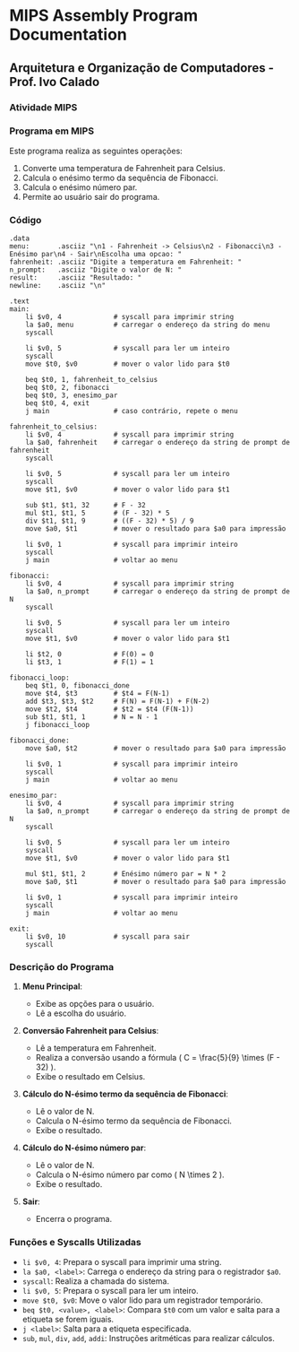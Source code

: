
# MIPS Assembly Program Documentation

## Arquitetura e Organização de Computadores - Prof. Ivo Calado
### Atividade MIPS

### Programa em MIPS

Este programa realiza as seguintes operações:

1. Converte uma temperatura de Fahrenheit para Celsius.
2. Calcula o enésimo termo da sequência de Fibonacci.
3. Calcula o enésimo número par.
4. Permite ao usuário sair do programa.

### Código

```assembly
.data
menu:       .asciiz "\n1 - Fahrenheit -> Celsius\n2 - Fibonacci\n3 - Enésimo par\n4 - Sair\nEscolha uma opcao: "
fahrenheit: .asciiz "Digite a temperatura em Fahrenheit: "
n_prompt:   .asciiz "Digite o valor de N: "
result:     .asciiz "Resultado: "
newline:    .asciiz "\n"

.text
main:
    li $v0, 4             # syscall para imprimir string
    la $a0, menu          # carregar o endereço da string do menu
    syscall

    li $v0, 5             # syscall para ler um inteiro
    syscall
    move $t0, $v0         # mover o valor lido para $t0

    beq $t0, 1, fahrenheit_to_celsius
    beq $t0, 2, fibonacci
    beq $t0, 3, enesimo_par
    beq $t0, 4, exit
    j main                # caso contrário, repete o menu

fahrenheit_to_celsius:
    li $v0, 4             # syscall para imprimir string
    la $a0, fahrenheit    # carregar o endereço da string de prompt de fahrenheit
    syscall

    li $v0, 5             # syscall para ler um inteiro
    syscall
    move $t1, $v0         # mover o valor lido para $t1

    sub $t1, $t1, 32      # F - 32
    mul $t1, $t1, 5       # (F - 32) * 5
    div $t1, $t1, 9       # ((F - 32) * 5) / 9
    move $a0, $t1         # mover o resultado para $a0 para impressão

    li $v0, 1             # syscall para imprimir inteiro
    syscall
    j main                # voltar ao menu

fibonacci:
    li $v0, 4             # syscall para imprimir string
    la $a0, n_prompt      # carregar o endereço da string de prompt de N
    syscall

    li $v0, 5             # syscall para ler um inteiro
    syscall
    move $t1, $v0         # mover o valor lido para $t1

    li $t2, 0             # F(0) = 0
    li $t3, 1             # F(1) = 1

fibonacci_loop:
    beq $t1, 0, fibonacci_done
    move $t4, $t3         # $t4 = F(N-1)
    add $t3, $t3, $t2     # F(N) = F(N-1) + F(N-2)
    move $t2, $t4         # $t2 = $t4 (F(N-1))
    sub $t1, $t1, 1       # N = N - 1
    j fibonacci_loop

fibonacci_done:
    move $a0, $t2         # mover o resultado para $a0 para impressão

    li $v0, 1             # syscall para imprimir inteiro
    syscall
    j main                # voltar ao menu

enesimo_par:
    li $v0, 4             # syscall para imprimir string
    la $a0, n_prompt      # carregar o endereço da string de prompt de N
    syscall

    li $v0, 5             # syscall para ler um inteiro
    syscall
    move $t1, $v0         # mover o valor lido para $t1

    mul $t1, $t1, 2       # Enésimo número par = N * 2
    move $a0, $t1         # mover o resultado para $a0 para impressão

    li $v0, 1             # syscall para imprimir inteiro
    syscall
    j main                # voltar ao menu

exit:
    li $v0, 10            # syscall para sair
    syscall
```

### Descrição do Programa

1. **Menu Principal**:
   - Exibe as opções para o usuário.
   - Lê a escolha do usuário.

2. **Conversão Fahrenheit para Celsius**:
   - Lê a temperatura em Fahrenheit.
   - Realiza a conversão usando a fórmula \( C = \frac{5}{9} \times (F - 32) \).
   - Exibe o resultado em Celsius.

3. **Cálculo do N-ésimo termo da sequência de Fibonacci**:
   - Lê o valor de N.
   - Calcula o N-ésimo termo da sequência de Fibonacci.
   - Exibe o resultado.

4. **Cálculo do N-ésimo número par**:
   - Lê o valor de N.
   - Calcula o N-ésimo número par como \( N \times 2 \).
   - Exibe o resultado.

5. **Sair**:
   - Encerra o programa.

### Funções e Syscalls Utilizadas

- `li $v0, 4`: Prepara o syscall para imprimir uma string.
- `la $a0, <label>`: Carrega o endereço da string para o registrador `$a0`.
- `syscall`: Realiza a chamada do sistema.
- `li $v0, 5`: Prepara o syscall para ler um inteiro.
- `move $t0, $v0`: Move o valor lido para um registrador temporário.
- `beq $t0, <value>, <label>`: Compara `$t0` com um valor e salta para a etiqueta se forem iguais.
- `j <label>`: Salta para a etiqueta especificada.
- `sub`, `mul`, `div`, `add`, `addi`: Instruções aritméticas para realizar cálculos.
